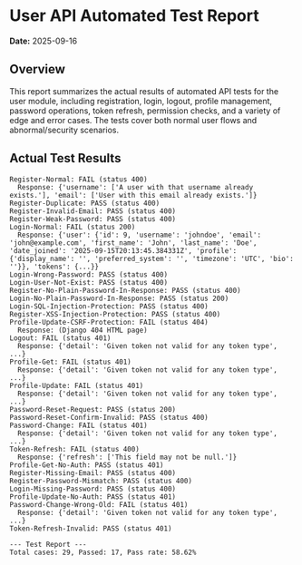 # User API Automated Test Report

**Date:** 2025-09-16

## Overview
This report summarizes the actual results of automated API tests for the user module, including registration, login, logout, profile management, password operations, token refresh, permission checks, and a variety of edge and error cases. The tests cover both normal user flows and abnormal/security scenarios.

## Actual Test Results

```
Register-Normal: FAIL (status 400)
  Response: {'username': ['A user with that username already exists.'], 'email': ['User with this email already exists.']}
Register-Duplicate: PASS (status 400)
Register-Invalid-Email: PASS (status 400)
Register-Weak-Password: PASS (status 400)
Login-Normal: FAIL (status 200)
  Response: {'user': {'id': 9, 'username': 'johndoe', 'email': 'john@example.com', 'first_name': 'John', 'last_name': 'Doe', 'date_joined': '2025-09-15T20:13:45.384331Z', 'profile': {'display_name': '', 'preferred_system': '', 'timezone': 'UTC', 'bio': ''}}, 'tokens': {...}}
Login-Wrong-Password: PASS (status 400)
Login-User-Not-Exist: PASS (status 400)
Register-No-Plain-Password-In-Response: PASS (status 400)
Login-No-Plain-Password-In-Response: PASS (status 200)
Login-SQL-Injection-Protection: PASS (status 400)
Register-XSS-Injection-Protection: PASS (status 400)
Profile-Update-CSRF-Protection: FAIL (status 404)
  Response: (Django 404 HTML page)
Logout: FAIL (status 401)
  Response: {'detail': 'Given token not valid for any token type', ...}
Profile-Get: FAIL (status 401)
  Response: {'detail': 'Given token not valid for any token type', ...}
Profile-Update: FAIL (status 401)
  Response: {'detail': 'Given token not valid for any token type', ...}
Password-Reset-Request: PASS (status 200)
Password-Reset-Confirm-Invalid: PASS (status 400)
Password-Change: FAIL (status 401)
  Response: {'detail': 'Given token not valid for any token type', ...}
Token-Refresh: FAIL (status 400)
  Response: {'refresh': ['This field may not be null.']}
Profile-Get-No-Auth: PASS (status 401)
Register-Missing-Email: PASS (status 400)
Register-Password-Mismatch: PASS (status 400)
Login-Missing-Password: PASS (status 400)
Profile-Update-No-Auth: PASS (status 401)
Password-Change-Wrong-Old: FAIL (status 401)
  Response: {'detail': 'Given token not valid for any token type', ...}
Token-Refresh-Invalid: PASS (status 401)

--- Test Report ---
Total cases: 29, Passed: 17, Pass rate: 58.62%
```
